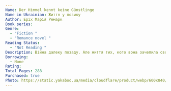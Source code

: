 ```yaml
---
Name: Der Himmel kennt keine Günstlinge
Name in Ukrainian: Життя у позику
Author: Еріх Марія Ремарк
Book series:
Genre:
  - "Fiction "
  - "Romance novel "
Reading Status:
  - "Not Reading "
Description: Війна далеку позаду. Але життя тих, кого вона зачепила своїми смертельними пазурами, понівечене. Молода бельгійка Ліліан в минулому знала лише голод, втечу, переховування від нацистів, а тепер повільно згасає від туберкульозу. Її життя — це перегони зі смертю. Дівчина хоче прожити решту своїх днів повноцінно, відчути смак справжньої свободи, зазнати щастя, навіть залишившись тільки епізодом у житті коханого чоловіка. Однак доля вирішує по-своєму…
Borrowing:
  - None
Rating:
Total Pages: 288
Purchased: true
Photo: https://static.yakaboo.ua/media/cloudflare/product/webp/600x840/i/m/img_103880.jpg
---
```

